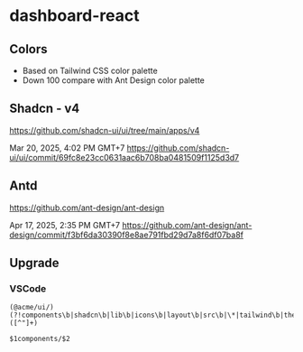 # dashboard-react

## Colors

- Based on Tailwind CSS color palette
- Down 100 compare with Ant Design color palette

## Shadcn - v4

https://github.com/shadcn-ui/ui/tree/main/apps/v4

Mar 20, 2025, 4:02 PM GMT+7
<https://github.com/shadcn-ui/ui/commit/69fc8e23cc0631aac6b708ba0481509f1125d3d7>

## Antd

https://github.com/ant-design/ant-design

Apr 17, 2025, 2:35 PM GMT+7
<https://github.com/ant-design/ant-design/commit/f3bf6da30390f8e8ae791fbd29d7a8f6df07ba8f>

## Upgrade

### VSCode

```regex
(@acme/ui/)(?!components\b|shadcn\b|lib\b|icons\b|layout\b|src\b|\*|tailwind\b|theme\b)([^"]+)

$1components/$2
```
